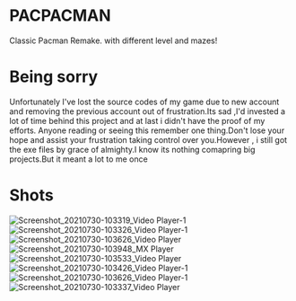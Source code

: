# PACPACMAN
Classic Pacman Remake. with different level and mazes!
# Being sorry
Unfortunately I've lost the source codes of my game due to new account and removing the previous account out of frustration.Its sad ,I'd invested a lot of time behind this project and at last i didn't have the proof of my efforts.
Anyone reading or seeing this remember one thing.Don't lose your hope and assist your frustration taking control over you.However , i still got the exe files by grace of almighty.I know its nothing comapring big projects.But it meant a lot to me once
# Shots 
![Screenshot_20210730-103319_Video Player-1](https://github.com/Superb-Man/PACPACMAN/assets/104999005/6ecae3eb-a503-48e3-b556-300903f3e6ca)
![Screenshot_20210730-103326_Video Player-1](https://github.com/Superb-Man/PACPACMAN/assets/104999005/903e03c5-070f-435a-a4d3-7801886daf2d)
![Screenshot_20210730-103626_Video Player](https://github.com/Superb-Man/PACPACMAN/assets/104999005/2ec6c43e-4646-4e1f-a764-8fe11a291442)
![Screenshot_20210730-103948_MX Player](https://github.com/Superb-Man/PACPACMAN/assets/104999005/4e107e79-5088-4607-b849-d223d70afe40)
![Screenshot_20210730-103533_Video Player](https://github.com/Superb-Man/PACPACMAN/assets/104999005/c66c57e7-985b-4b1b-907d-ed5aabf85b7c)
![Screenshot_20210730-103426_Video Player-1](https://github.com/Superb-Man/PACPACMAN/assets/104999005/1031cad8-05ba-4430-94a8-b5b06325c5cd)
![Screenshot_20210730-103626_Video Player-1](https://github.com/Superb-Man/PACPACMAN/assets/104999005/7f298d0e-6c19-4fd5-8d08-8325e1d89f4a)
![Screenshot_20210730-103337_Video Player](https://github.com/Superb-Man/PACPACMAN/assets/104999005/d7d8f2f8-ea55-419f-9aaf-f00b46431fb0)
